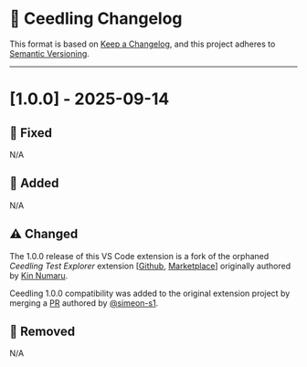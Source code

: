 # 🌱 Ceedling Changelog

This format is based on [Keep a Changelog](https://keepachangelog.com/en/1.1.0/), and this project adheres to [Semantic Versioning](https://semver.org/spec/v2.0.0.html).

---

# [1.0.0] - 2025-09-14

## 💪 Fixed

N/A

## 🌟 Added

N/A

## ⚠️ Changed

The 1.0.0 release of this VS Code extension is a fork of the orphaned _Ceedling Test Explorer_ extension [[Github][ceedling-test-explorer-github], [Marketplace][ceedling-test-explorer-marketplace]] originally authored by [Kin Numaru](https://github.com/numaru).

Ceedling 1.0.0 compatibility was added to the original extension project by merging a [PR][1.0.0-pr] authored by [@simeon-s1](https://github.com/simeon-s1).

[ceedling-test-explorer-github]: https://github.com/numaru/vscode-ceedling-test-adapter.git
[ceedling-test-explorer-marketplace]: https://marketplace.visualstudio.com/items?itemName=numaru.vscode-ceedling-test-adapter
[1.0.0-pr]: https://github.com/numaru/vscode-ceedling-test-adapter/pull/139

## 👋 Removed

N/A